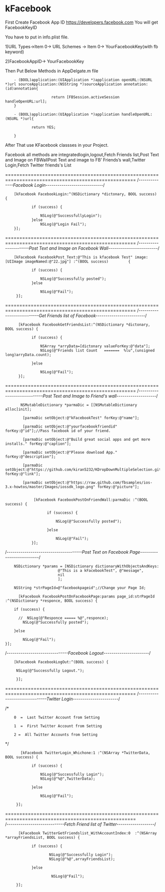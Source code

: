 kFacebook
=========

First Create Facebook App ID https://developers.facebook.com
You will get FacebookKeyID

You have to put in info.plist file.

1)URL Types->Item 0-> URL Schemes -> Item 0-> YourFacebookKey(with fb keyword)

2)FacebookAppID-> YourFacebookKey


Then Put Below Methods in AppDelgate.m file

        - (BOOL)application:(UIApplication *)application openURL:(NSURL *)url sourceApplication:(NSString *)sourceApplication annotation:(id)annotation{

                         return [FBSession.activeSession handleOpenURL:url];
        }

        - (BOOL)application:(UIApplication *)application handleOpenURL:(NSURL *)url{
   
                return YES;
        
        }


After That use KFacebook classses in your Project.


Facebook all methods are integratedlogin,logout,Fetch Friends list,Post Text and Image on FBWallPost Text and image to FB’ Friends’s wall,Twitter Login,Fetch Twitter friends's List

====================================================================================================
/*--------------Facebook Login-----------------------------*/



        [kFacebook FacebookLogin:^(NSDictionary *dictonary, BOOL success) {

                if (success) {
                
                    NSLog(@"SuccessfullyLogin");
                }else
                    NSLog(@"Login Fail");
        }]; 
    
====================================================================================================
/*----------------------Post Text and Image on Facebook Wall-------------------------*/

        [kFacebook FacebookPost_Text:@"This is kfacebook Test" image:[UIImage imageNamed:@"22.jpg"] :^(BOOL success)         {
        
                if (success) {
                
                    NSLog(@"Successfully posted");
                }else
                
                    NSLog(@"Fail");
         }];
    
====================================================================================================
/*---------------------------Get Friends list of Facebook-------------------------*/

          [kFacebook FacebookGetFriendsList:^(NSDictionary *dictonary, BOOL success) {
        
                if (success) {
                
                    NSArray *arryData=[dictonary valueForKey:@"data"];
                    NSLog(@"Friends list Count   =======  %lu",(unsigned long)arryData.count);
                    
                }else
                
                    NSLog(@"Fail");
          }];
  
====================================================================================================
/*-----------------------------Post Text and Image to Friend's wall--------------------*/

           NSMutableDictionary *parmaDic = [[NSMutableDictionary alloc]init];
           
            [parmaDic setObject:@"kFacebookTest" forKey:@"name"];
            
            [parmaDic setObject:@"yourfacebookfriendid" forKey:@"id"];//Pass facebook id of your friend.
            
            [parmaDic setObject:@"Build great social apps and get more installs." forKey:@"caption"];
            
            [parmaDic setObject:@"Please download App." forKey:@"description"];
            
            [parmaDic setObject:@"https://github.com/kiran5232/KDropDownMultipleSelection.git" forKey:@"link"];
            
            [parmaDic setObject:@"https://raw.github.com/fbsamples/ios-3.x-howtos/master/Images/iossdk_logo.png" forKey:@"picture"];
    
    
                 [kFacebook FacebookPostOnFriendWall:parmaDic :^(BOOL success) {
                   
                       if (success) {
                       
                           NSLog(@"Successfully posted");
                           
                       }else
                       
                           NSLog(@"Fail");
                }];
/*--------------------------------------Post Text on Facebook Page--------------------------*/

        NSDictionary *params = [NSDictionary dictionaryWithObjectsAndKeys:
                            @"This is a kFacebookTest", @"message",
                            nil
                            ];
                            
        NSString *strPageId=@"facebookpageid";//Change your Page Id;
        
          [kFacebook FacebookPostOnFacebookPage:params page_id:strPageId :^(NSDictionary *responce, BOOL success) {
          
        if (success) {
        
          //  NSLog(@"Responce ===== %@",responce);
            NSLog(@"Successfully posted");
            
        }else
        
            NSLog(@"Fail");
    }];
    
/*-------------------------------Facebook Logout-----------------------*/

        [kFacebook FacebookLogOut:^(BOOL success) {
  
         NSLog(@"Successfully Logout.");
         
         }];

====================================================================================================
/*-------------------------------Twitter Login-----------------------*/ 

/* 

        0  =  Last Twitter Account from Setting

        1  =  First Twitter Account from Setting
        
        2 =  All Twitter Accounts from Setting
    
  */
     
     
           [kFacebook TwitterLogin_Whichone:1 :^(NSArray *TwitterData, BOOL success) {
            
                if (success) {
                
                    NSLog(@"Successfully Login");
                    NSLog(@"%@",TwitterData);
                    
                }else
                
                    NSLog(@"Fail");
                    
         }];
   
====================================================================================================    
/*-----------------------------Fetch Friend list of Twitter-------------------*/


          [kFacebook TwitterGetFriendslist_WithAccountIndex:0  :^(NSArray *arrayFriendsList, BOOL success) {
                       
                if (success) {
                        
                        NSLog(@"Successfully Login");
                        NSLog(@"%@",arrayFriendsList);
                            
                }else
                        
                         NSLog(@"Fail");
                            
         }];
  
